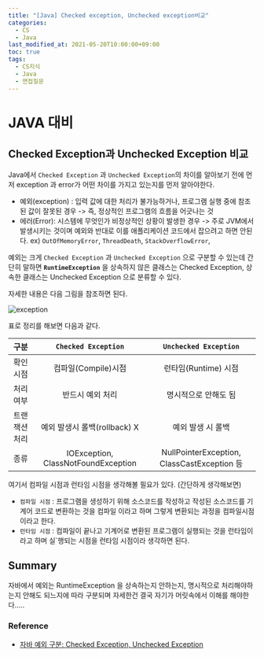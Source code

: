 ```yaml
---
title: "[Java] Checked exception, Unchecked exception비교"
categories: 
  - CS
  - Java
last_modified_at: 2021-05-20T10:00:00+09:00
toc: true
tags: 
  - CS지식
  - Java
  - 면접질문
---
```


# JAVA 대비 

## Checked Exception과 Unchecked Exception 비교


Java에서 `Checked Exception` 과 `Unchecked Exception`의 차이를 알아보기 전에 먼저 exception 과 error가 어떤 차이를 가지고 있는지를 먼저 알아야한다.

- 예외(exception) : 입력 값에 대한 처리가 불가능하거나, 프로그램 실행 중에 참조된 값이 잘못된 경우 -> 즉, 정상적인 프로그램의 흐름을 어긋나는 것 
- 에러(Error): 시스템에 무엇인가 비정상적인 상황이 발생한 경우 -> 주로 JVM에서 발생시키는 것이며 예외와 반대로 이를 애플리케이션 코드에서 잡으려고 하면 안된다. 
ex) `OutOfMemoryError`, `ThreadDeath`, `StackOverflowError`,  


예외는 크게 `Checked Exception` 과 `Unchecked Exception` 으로 구분할 수 있는데 간단히 말하면 **`RuntimeException`** 을 상속하지 않은 클래스는 Checked Exception, 상속한 클래스는 Unchecked Exception 으로 분류할 수 있다. 

자세한 내용은 다음 그림을 참조하면 된다. 

![exception](https://user-images.githubusercontent.com/37646197/118981775-b01f6a00-b9b5-11eb-811e-8bfb4ae9d900.PNG)


표로 정리를 해보면 다음과 같다. 

| 구분 | `Checked Exception` | `Unchecked Exception` | 
| :----: | :----: | :----: |
| 확인 시점 | 컴파일(Compile)시점 | 런타임(Runtime) 시점 |
| 처리 여부 | 반드시 예외 처리 | 명시적으로 안해도 됨 |
| 트랜잭션 처리| 예외 발생시 롤백(rollback) X | 예외 발생 시 롤백| 
| 종류 | IOException, ClassNotFoundException| NullPointerException, ClassCastException 등 |

여기서 컴파일 시점과 런타임 시점을 생각해볼 필요가 있다. (간단하게 생각해보면)
- `컴파일 시점` : 프로그램을 생성하기 위해 소스코드를 작성하고 작성된 소스코드를 기계어 코드로 변환하는 것을 컴파일 이라고 하며 그렇게 변환되는 과정을 컴파일시점이라고 한다. 
- `런타임 시점` : 컴파일이 끝나고 기계어로 변환된 프로그램이 실행되는 것을 런타임이라고 하며 실`행되는 시점을 런타임 시점이라 생각하면 된다. 


## Summary 

자바에서 예외는 RuntimeException 을 상속하는지 안하는지, 명시적으로 처리해야하는지 안해도 되느지에 따라 구분되며 자세한건 결국 자기가 머릿속에서 이해를 해야한다..... 


### Reference
- [자바 예외 구분: Checked Exception, Unchecked Exception](https://madplay.github.io/post/java-checked-unchecked-exceptions)
